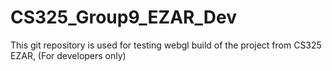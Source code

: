 # CS325_Group9_EZAR_Dev
This git repository is used for testing webgl build of the project from CS325 EZAR, (For developers only)
